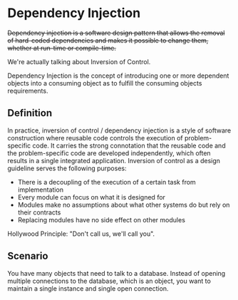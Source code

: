 Dependency Injection
====================

<strike>Dependency injection is a software design pattern that allows the removal of hard-coded dependencies and makes it possible to change them, whether at run-time or compile-time.</strike>

We're actually talking about Inversion of Control.

Dependency Injection is the concept of introducing one or more dependent objects into a consuming object as to fulfill the consuming objects requirements.

Definition
----------

In practice, inversion of control / dependency injection is a style of software construction where reusable code controls the execution of problem-specific code. It carries the strong connotation that the reusable code and the problem-specific code are developed independently, which often results in a single integrated application. Inversion of control as a design guideline serves the following purposes:

* There is a decoupling of the execution of a certain task from implementation
* Every module can focus on what it is designed for
* Modules make no assumptions about what other systems do but rely on their contracts
* Replacing modules have no side effect on other modules

Hollywood Principle: "Don't call us, we'll call you".

Scenario
--------

You have many objects that need to talk to a database.  Instead of opening multiple connections to the database, which is an object, you want to maintain a single instance and single open connection.